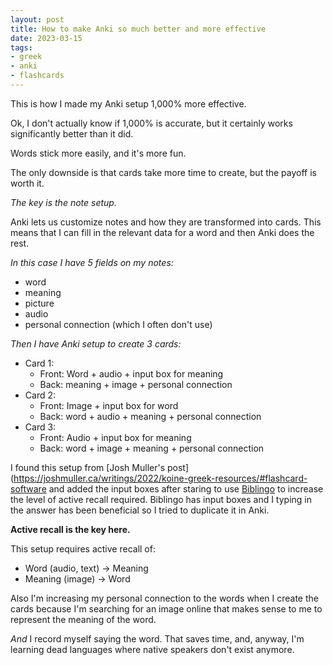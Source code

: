 ```yaml
--- 
layout: post 
title: How to make Anki so much better and more effective
date: 2023-03-15 
tags: 
- greek
- anki
- flashcards
---
```


This is how I made my Anki setup 1,000% more effective.

Ok, I don't actually know if 1,000% is accurate, but it certainly works significantly better than it did. 

Words stick more easily, and it's more fun.

The only downside is that cards take more time to create, but the payoff is worth it. 

*The key is the note setup.*

Anki lets us customize notes and how they are transformed into cards. This means that I can fill in the relevant data for a word and then Anki does the rest. 

*In this case I have 5 fields on my notes:*

- word
- meaning
- picture
- audio
- personal connection (which I often don't use)


*Then I have Anki setup to create 3 cards:*

- Card 1:
	- Front: Word + audio + input box for meaning
	- Back: meaning + image + personal connection
- Card 2: 
	- Front: Image + input box for word
	- Back: word + audio + meaning + personal connection
- Card 3:
	- Front: Audio + input box for meaning
	- Back: word + image + meaning + personal connection 

I found this setup from [Josh Muller's post](https://joshmuller.ca/writings/2022/koine-greek-resources/#flashcard-software and added the input boxes after staring to use [Biblingo](https://biblingo.org/) to increase the level of active recall required. Biblingo has input boxes and I typing in the answer has been beneficial so I tried to duplicate it in Anki.

**Active recall is the key here.**

This setup requires active recall of:

- Word (audio, text) -> Meaning
- Meaning (image) -> Word

Also I'm increasing my personal connection to the words when I create the cards because I'm searching for an image online that makes sense to me to represent the meaning of the word.

_And_ I record myself saying the word. That saves time, and, anyway, I'm learning dead languages where native speakers don't exist anymore. 
